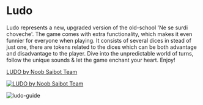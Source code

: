 # Ludo

Ludo represents a new, upgraded version of the old-school 'Ne se surdi choveche'.
The game comes with extra functionality, which makes it even funnier for everyone when playing.
It consists of several dices in stead of just one, there are tokens related to the dices which can be both advantage and disadvantage to the player.
Dive into the unpredictable world of turns, follow the unique sounds & let the game enchant your heart.
Enjoy!

[LUDO by Noob Saibot Team](https://www.youtube.com/watch?v=iKLzWOB58kU)

[![LUDO by Noob Saibot Team](https://i.ytimg.com/vi/iKLzWOB58kU/hqdefault.jpg)](https://www.youtube.com/embed/iKLzWOB58kU?autoplay=1 "LUDO by Noob Saibot Team")


![ludo-guide](https://cloud.githubusercontent.com/assets/14039537/16746442/12c53870-47c3-11e6-8a14-9803c09e28d9.jpg)

